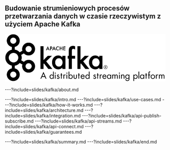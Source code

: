 
## Budowanie strumieniowych procesów przetwarzania danych w czasie rzeczywistym z użyciem Apache Kafka
![](assets/img/kafka/intro/logo.png)


---?include=slides/kafka/about.md


---?include=slides/kafka/intro.md
---?include=slides/kafka/use-cases.md
---?include=slides/kafka/how-it-works.md
---?include=slides/kafka/architecture.md
---?include=slides/kafka/integration.md
---?include=slides/kafka/api-publish-subscribe.md
---?include=slides/kafka/api-streams.md
---?include=slides/kafka/api-connect.md
---?include=slides/kafka/guarantees.md

---?include=slides/kafka/summary.md
---?include=slides/kafka/end.md